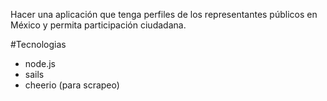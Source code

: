 Hacer una aplicación que tenga perfiles de los representantes públicos en México y permita participación ciudadana.

#Tecnologias

- node.js
- sails
- cheerio (para scrapeo)

